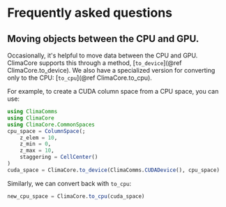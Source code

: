 # Frequently asked questions

## Moving objects between the CPU and GPU.

Occasionally, it's helpful to move data between the CPU and GPU. ClimaCore
supports this through a method, [`to_device`](@ref ClimaCore.to_device). We also
have a specialized version for converting only to the CPU: [`to_cpu`](@ref ClimaCore.to_cpu).

For example, to create a CUDA column space from a CPU space, you can use:

```julia
using ClimaComms
using ClimaCore
using ClimaCore.CommonSpaces
cpu_space = ColumnSpace(;
    z_elem = 10,
    z_min = 0,
    z_max = 10,
    staggering = CellCenter()
)
cuda_space = ClimaCore.to_device(ClimaComms.CUDADevice(), cpu_space)
```

Similarly, we can convert back with `to_cpu`:
```julia
new_cpu_space = ClimaCore.to_cpu(cuda_space)
```
